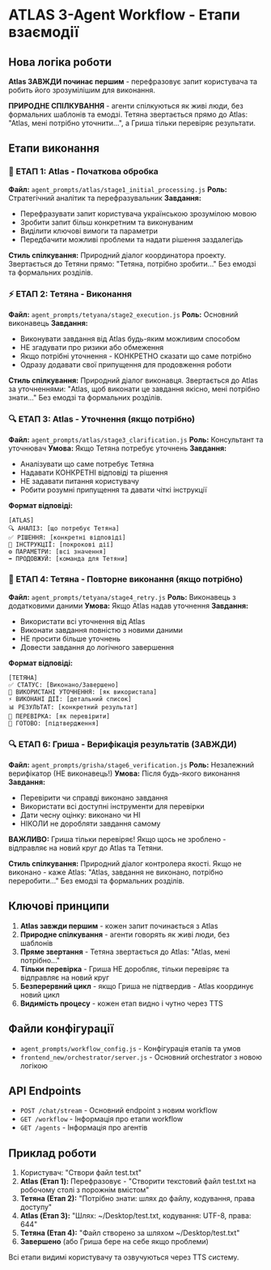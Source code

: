 # ATLAS 3-Agent Workflow - Етапи взаємодії

## Нова логіка роботи

**Atlas ЗАВЖДИ починає першим** - перефразовує запит користувача та робить його зрозумілішим для виконання.

**ПРИРОДНЕ СПІЛКУВАННЯ** - агенти спілкуються як живі люди, без формальних шаблонів та емодзі. Тетяна звертається прямо до Atlas: "Atlas, мені потрібно уточнити...", а Гриша тільки перевіряє результати.

## Етапи виконання

### 🎯 ЕТАП 1: Atlas - Початкова обробка
**Файл:** `agent_prompts/atlas/stage1_initial_processing.js`
**Роль:** Стратегічний аналітик та перефразувальник
**Завдання:**
- Перефразувати запит користувача українською зрозумілою мовою
- Зробити запит більш конкретним та виконуваним
- Виділити ключові вимоги та параметри
- Передбачити можливі проблеми та надати рішення заздалегідь

**Стиль спілкування:**
Природний діалог координатора проекту. Звертається до Тетяни прямо: "Тетяна, потрібно зробити..." Без емодзі та формальних розділів.

### ⚡ ЕТАП 2: Тетяна - Виконання
**Файл:** `agent_prompts/tetyana/stage2_execution.js`
**Роль:** Основний виконавець
**Завдання:**
- Виконувати завдання від Atlas будь-яким можливим способом
- НЕ згадувати про ризики або обмеження
- Якщо потрібні уточнення - КОНКРЕТНО сказати що саме потрібно
- Одразу додавати свої припущення для продовження роботи

**Стиль спілкування:**
Природний діалог виконавця. Звертається до Atlas за уточненнями: "Atlas, щоб виконати це завдання якісно, мені потрібно знати..." Без емодзі та формальних розділів.

### 🔍 ЕТАП 3: Atlas - Уточнення (якщо потрібно)
**Файл:** `agent_prompts/atlas/stage3_clarification.js`
**Роль:** Консультант та уточнювач
**Умова:** Якщо Тетяна потребує уточнень
**Завдання:**
- Аналізувати що саме потребує Тетяна
- Надавати КОНКРЕТНІ відповіді та рішення
- НЕ задавати питання користувачу
- Робити розумні припущення та давати чіткі інструкції

**Формат відповіді:**
```
[ATLAS] 
🔍 АНАЛІЗ: [що потребує Тетяна]
✅ РІШЕННЯ: [конкретні відповіді]
📝 ІНСТРУКЦІЇ: [покрокові дії]
⚙️ ПАРАМЕТРИ: [всі значення]
➡️ ПРОДОВЖУЙ: [команда для Тетяни]
```

### 🔄 ЕТАП 4: Тетяна - Повторне виконання (якщо потрібно)
**Файл:** `agent_prompts/tetyana/stage4_retry.js`
**Роль:** Виконавець з додатковими даними
**Умова:** Якщо Atlas надав уточнення
**Завдання:**
- Використати всі уточнення від Atlas
- Виконати завдання повністю з новими даними
- НЕ просити більше уточнень
- Довести завдання до логічного завершення

**Формат відповіді:**
```
[ТЕТЯНА]
✅ СТАТУС: [Виконано/Завершено]
🔧 ВИКОРИСТАНІ УТОЧНЕННЯ: [як використала]
⚡ ВИКОНАНІ ДІЇ: [детальний список]
📊 РЕЗУЛЬТАТ: [конкретний результат]
🎯 ПЕРЕВІРКА: [як перевірити]
💯 ГОТОВО: [підтвердження]
```

### 🔍 ЕТАП 6: Гриша - Верифікація результатів (ЗАВЖДИ)
**Файл:** `agent_prompts/grisha/stage6_verification.js`
**Роль:** Незалежний верифікатор (НЕ виконавець!)
**Умова:** Після будь-якого виконання
**Завдання:**
- Перевірити чи справді виконано завдання
- Використати всі доступні інструменти для перевірки
- Дати чесну оцінку: виконано чи НІ
- НІКОЛИ не доробляти завдання самому

**ВАЖЛИВО:** Гриша тільки перевіряє! Якщо щось не зроблено - відправляє на новий круг до Atlas та Тетяни.

**Стиль спілкування:**
Природний діалог контролера якості. Якщо не виконано - каже Atlas: "Atlas, завдання не виконано, потрібно переробити..." Без емодзі та формальних розділів.

## Ключові принципи

1. **Atlas завжди першим** - кожен запит починається з Atlas
2. **Природне спілкування** - агенти говорять як живі люди, без шаблонів
3. **Пряме звертання** - Тетяна звертається до Atlas: "Atlas, мені потрібно..."
4. **Тільки перевірка** - Гриша НЕ доробляє, тільки перевіряє та відправляє на новий круг
5. **Безперервний цикл** - якщо Гриша не підтвердив - Atlas координує новий цикл
6. **Видимість процесу** - кожен етап видно і чутно через TTS

## Файли конфігурації

- `agent_prompts/workflow_config.js` - Конфігурація етапів та умов
- `frontend_new/orchestrator/server.js` - Основний orchestrator з новою логікою

## API Endpoints

- `POST /chat/stream` - Основний endpoint з новим workflow
- `GET /workflow` - Інформація про етапи workflow
- `GET /agents` - Інформація про агентів

## Приклад роботи

1. Користувач: "Створи файл test.txt"
2. **Atlas (Етап 1):** Перефразовує - "Створити текстовий файл test.txt на робочому столі з порожнім вмістом"
3. **Тетяна (Етап 2):** "Потрібно знати: шлях до файлу, кодування, права доступу"
4. **Atlas (Етап 3):** "Шлях: ~/Desktop/test.txt, кодування: UTF-8, права: 644"
5. **Тетяна (Етап 4):** "Файл створено за шляхом ~/Desktop/test.txt"
6. **Завершено** (або Гриша бере на себе якщо проблеми)

Всі етапи видимі користувачу та озвучуються через TTS систему.
